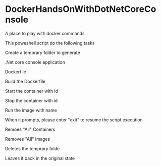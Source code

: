 # DockerHandsOnWithDotNetCoreConsole
A place to play with docker commands

This poweshell script do the following tasks

  Create a temprary folder to generate 
  
  .Net core console application
      
  Dockerfile
    
  Build the Dockerfile
  
  Start the container with id
  
  Stop the  container with id
  
  Run the image with name
  
  When it prompts, please enter "exit" to resume the script execution
  
  Remoes "All" Containers
  
  Removes "All" images
  
  Deletes the temprary folde
  
  Leaves it back in the original state
